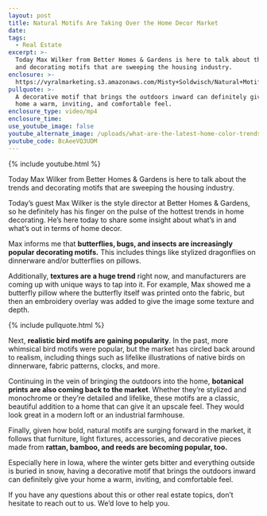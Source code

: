 ```yaml
---
layout: post
title: Natural Motifs Are Taking Over the Home Decor Market
date:
tags:
  - Real Estate
excerpt: >-
  Today Max Wilker from Better Homes & Gardens is here to talk about the trends
  and decorating motifs that are sweeping the housing industry.
enclosure: >-
  https://vyralmarketing.s3.amazonaws.com/Misty+Soldwisch/Natural+Motifs+Are+Taking+Over+the+Home+Decor+Market.mp4
pullquote: >-
  A decorative motif that brings the outdoors inward can definitely give your
  home a warm, inviting, and comfortable feel.
enclosure_type: video/mp4
enclosure_time:
use_youtube_image: false
youtube_alternate_image: /uploads/what-are-the-latest-home-color-trends-youtube-1.jpg
youtube_code: BcAeeVQ3UDM
---
```


{% include youtube.html %}

Today Max Wilker from Better Homes & Gardens is here to talk about the trends and decorating motifs that are sweeping the housing industry.

Today’s guest Max Wilker is the style director at Better Homes & Gardens, so he definitely has his finger on the pulse of the hottest trends in home decorating. He’s here today to share some insight about what’s in and what’s out in terms of home decor.

Max informs me that **butterflies, bugs, and insects are increasingly popular decorating motifs.** This includes things like stylized dragonflies on dinnerware and/or butterflies on pillows.

Additionally, **textures are a huge trend** right now, and manufacturers are coming up with unique ways to tap into it. For example, Max showed me a butterfly pillow where the butterfly itself was printed onto the fabric, but then an embroidery overlay was added to give the image some texture and depth.

{% include pullquote.html %}

Next, **realistic bird motifs are gaining popularity**. In the past, more whimsical bird motifs were popular, but the market has circled back around to realism, including things such as lifelike illustrations of native birds on dinnerware, fabric patterns, clocks, and more.

Continuing in the vein of bringing the outdoors into the home, **botanical prints are also coming back to the market**. Whether they’re stylized and monochrome or they’re detailed and lifelike, these motifs are a classic, beautiful addition to a home that can give it an upscale feel. They would look great in a modern loft or an industrial farmhouse.

Finally, given how bold, natural motifs are surging forward in the market, it follows that furniture, light fixtures, accessories, and decorative pieces made from **rattan, bamboo, and reeds are becoming popular, too.**

Especially here in Iowa, where the winter gets bitter and everything outside is buried in snow, having a decorative motif that brings the outdoors inward can definitely give your home a warm, inviting, and comfortable feel.

If you have any questions about this or other real estate topics, don’t hesitate to reach out to us. We’d love to help you.